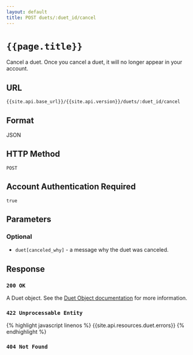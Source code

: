```yaml
---
layout: default
title: POST duets/:duet_id/cancel
---
```

# `{{page.title}}`

Cancel a duet.  Once you cancel a duet, it will no longer appear in your account.

## URL

`{{site.api.base_url}}/{{site.api.version}}/duets/:duet_id/cancel`

## Format

JSON

## HTTP Method

`POST`

## Account Authentication Required

`true`

## Parameters

### Optional

* `duet[canceled_why]` - a message why the duet was canceled.

## Response

### `200 OK`

A Duet object. See the [Duet Object documentation](/duet_object) for more information.

### `422 Unprocessable Entity`

{% highlight javascript linenos %}
{{site.api.resources.duet.errors}}
{% endhighlight %}

### `404 Not Found`
